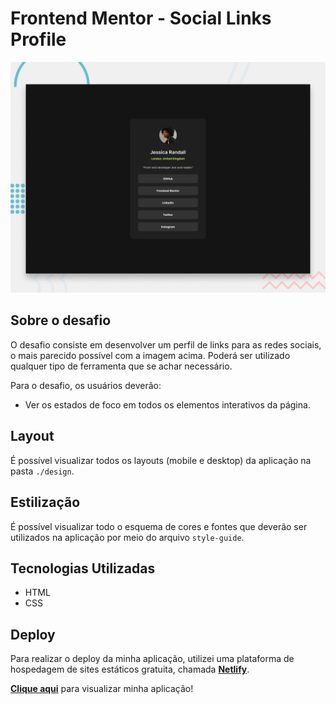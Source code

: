 # Frontend Mentor - Social Links Profile

![Design preview for the Social links profile coding challenge](./design/desktop-preview.jpg)

## Sobre o desafio

O desafio consiste em desenvolver um perfil de links para as redes sociais, o mais parecido possível com a imagem acima.
Poderá ser utilizado qualquer tipo de ferramenta que se achar necessário.

Para o desafio, os usuários deverão:
- Ver os estados de foco em todos os elementos interativos da página.

## Layout

É possível visualizar todos os layouts (mobile e desktop) da aplicação na pasta `./design`.

## Estilização

É possível visualizar todo o esquema de cores e fontes que deverão ser utilizados na aplicação por meio do arquivo `style-guide`.

## Tecnologias Utilizadas

- HTML
- CSS

## Deploy

Para realizar o deploy da minha aplicação, utilizei uma plataforma de hospedagem de sites estáticos gratuita, chamada <strong><a href="https://www.netlify.com/" target="_blank">Netlify</a></strong>.

<strong><a href="https://jp27-social-links-profile.netlify.app/" target="_blank">Clique aqui</a></strong> para visualizar minha aplicação!